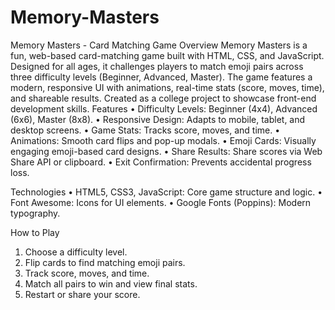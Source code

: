 # Memory-Masters
Memory Masters - Card Matching Game
Overview
Memory Masters is a fun, web-based card-matching game built with HTML, CSS, and JavaScript. Designed for all ages, it challenges players to match emoji pairs across three difficulty levels (Beginner, Advanced, Master). The game features a modern, responsive UI with animations, real-time stats (score, moves, time), and shareable results. Created as a college project to showcase front-end development skills.
Features
•	Difficulty Levels: Beginner (4x4), Advanced (6x6), Master (8x8).
•	Responsive Design: Adapts to mobile, tablet, and desktop screens.
•	Game Stats: Tracks score, moves, and time.
•	Animations: Smooth card flips and pop-up modals.
•	Emoji Cards: Visually engaging emoji-based card designs.
•	Share Results: Share scores via Web Share API or clipboard.
•	Exit Confirmation: Prevents accidental progress loss.

Technologies
•	HTML5, CSS3, JavaScript: Core game structure and logic.
•	Font Awesome: Icons for UI elements.
•	Google Fonts (Poppins): Modern typography.

How to Play
1.	Choose a difficulty level.
2.	Flip cards to find matching emoji pairs.
3.	Track score, moves, and time.
4.	Match all pairs to win and view final stats.
5.	Restart or share your score.

